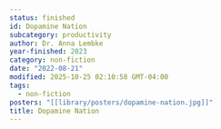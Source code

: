 ```yaml
---
status: finished
id: Dopamine Nation
subcategory: productivity
author: Dr. Anna Lembke
year-finished: 2023
category: non-fiction
date: "2022-08-21"
modified: 2025-10-25 02:10:58 GMT-04:00
tags:
  - non-fiction
posters: "[[library/posters/dopamine-nation.jpg]]"
title: Dopamine Nation
---
```

